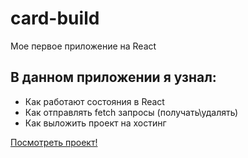 <h1>card-build</h1>
<p>Мое первое приложение на React</p>

<h2>В данном приложении я узнал:</h2>
<ul>
  <li>Как работают состояния в React</li>
  <li>Как отправлять fetch запросы (получать\удалять)</li>
  <li>Как выложить проект на хостинг</li>
</ul>

[Посмотреть проект!](https://serjamba.github.io/card-build/)
